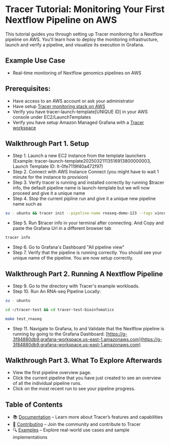 # Tracer Tutorial: Monitoring Your First Nextflow Pipeline on AWS
This tutorial guides you through setting up Tracer monitoring for a Nextflow pipeline on AWS. You'll learn how to deploy the monitoring infrastructure, launch and verify a pipeline, and visualize its execution in Grafana.

## Example Use Case
- Real-time monitoring of Nextflow genomics pipelines on AWS

## Prerequisites: 
- Have access to an AWS account or ask your administrator
- Have setup [Tracer monitoring stack on AWS](https://www.notion.so/tracercloud/One-Command-Terraform-Deployment-on-AWS-1bb23c8b6bf5807c871ec64a1ec5aeae?pvs=4)
- Verify you have tracer-launch-template[UNIQUE ID] in your AWS console under EC2/LaunchTemplates 
- Verify you have setup Amazon Managed Grafana with a [Tracer workspace]()

## Walkthrough Part 1. Setup 
- Step 1. Launch a new EC2 instance from the template launchers (Example: tracer-launch-template20250321113516913800000003, Launch Template ID: lt-0fe7119f40a472f97)
- Step 2. Connect with AWS Instance Connect (you might have to wait 1 minute for the instance to provision)
- Step 3. Verify tracer is running and installed correctly by running $tracer info, the default pipeline name is launch-template but we will now proceed and give it a unique name
- Step 4. Stop the current pipline run and give it a unique new pipeline name such as

```bash
su - ubuntu && tracer init --pipeline-name rnaseq-demo-123 --tags vincent,demo
```
- Step 5. Run $tracer info in your terminal after connecting. And Copy and paste the Grafana Url in a different browser tab
```bash
tracer info
```
- Step 6. Go to Grafana's Dashboard "All pipeline view" 
- Step 7. Verify that the pipeline is running correctly. You should see your unique name of the pipeline. You are now setup correctly. 

## Walkthrough Part 2. Running A Nextflow Pipeline 
- Step 9. Go to the directory with Tracer's example workloads. 
- Step 10. Run An RNA-seq Pipeline Locally:

```bash
su - ubuntu
```
```bash
cd ~/tracer-test && cd tracer-test-bioinfomatics
```
```bash
make test_rnaseq
```

- Step 11. Navigate to Grafana, to and Validate that the Nextflow pipeline is running by going to the Grafana Dashboard: [https://g-3f84880db9.grafana-workspace.us-east-1.amazonaws.com](https://g-3f84880db9.grafana-workspace.us-east-1.amazonaws.com)


## Walkthrough Part 3. What To Explore Afterwards
- View the first pipeline overview page. 
- Click the current pipeline that you have just created to see an overview of all the individual pipeline runs. 
- Click on the most recent run to see your pipeline progress. 


## Table of Contents
- 📚 [Documentation](./DOCUMENTATION.md) – Learn more about Tracer’s features and capabilities
- 🤝 [Contributing](./CONTRIBUTING.md) – Join the community and contribute to Tracer
- 🔍 [Examples](./EXAMPLES.md) – Explore real-world use cases and sample implementations
